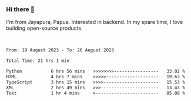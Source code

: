 ### Hi there 👋

I'm from Jayapura, Papua. Interested in backend. In my spare time, I love building open-source products.

<br>

 
 <!--START_SECTION:waka-->

```txt
From: 19 August 2023 - To: 26 August 2023

Total Time: 21 hrs 1 min

Python           6 hrs 56 mins   >>>>>>>>-----------------   33.02 %
HTML             4 hrs 7 mins    >>>>>--------------------   19.63 %
TypeScript       3 hrs 15 mins   >>>>---------------------   15.53 %
XML              2 hrs 49 mins   >>>----------------------   13.43 %
Text             1 hr 4 mins     >------------------------   05.08 %
```

<!--END_SECTION:waka-->
